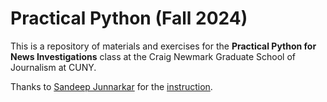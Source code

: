 # Practical Python (Fall 2024)

This is a repository of materials and exercises for the **Practical Python for News Investigations** class at the Craig Newmark Graduate School of Journalism at CUNY. 

Thanks to [Sandeep Junnarkar](https://github.com/sandeepmj) for the [instruction](https://github.com/sandeepmj/2024-practical-python). 
